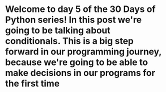 # Welcome to day 5 of the 30 Days of Python series! In this post we're going to be talking about conditionals. This is a big step forward in our programming journey, because we're going to be able to make decisions in our programs for the first time
